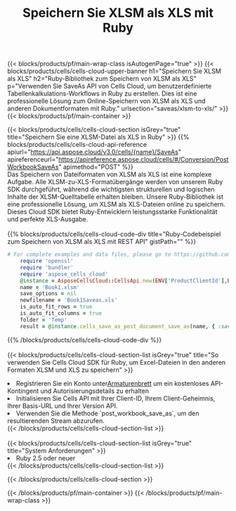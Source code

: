 ﻿---
title:  Speichern Sie XLSM als XLS mit Ruby
description:  Verwendung von Aspose.Cells Cloud SDK für Ruby zum Speichern von XLSM-Formatdateien als XLS-Formatdateien.
---
{{< blocks/products/pf/main-wrap-class isAutogenPage="true" >}}
{{< blocks/products/cells/cells-cloud-upper-banner h1="Speichern Sie XLSM als XLS" h2="Ruby-Bibliothek zum Speichern von XLSM als XLS" p="Verwenden Sie SaveAs API von Cells Cloud, um benutzerdefinierte Tabellenkalkulations-Workflows in Ruby zu erstellen. Dies ist eine professionelle Lösung zum Online-Speichern von XLSM als XLS und anderen Dokumentformaten mit Ruby." urlsection="saveas/xlsm-to-xls/" >}}
{{< blocks/products/pf/main-container >}}

{{< blocks/products/cells/cells-cloud-section isGrey="true" title="Speichern Sie eine XLSM-Datei als XLS in Ruby" >}}
{{% blocks/products/cells/cells-cloud-api-reference apiurl="https://api.aspose.cloud/v3.0/cells/{name}/SaveAs" apireferenceurl="https://apireference.aspose.cloud/cells/#/Conversion/PostWorkbookSaveAs" apimethod="POST" %}}
<br/>
Das Speichern von Dateiformaten von XLSM als XLS ist eine komplexe Aufgabe. Alle XLSM-zu-XLS-Formatübergänge werden von unserem Ruby SDK durchgeführt, während die wichtigsten strukturellen und logischen Inhalte der XLSM-Quelltabelle erhalten bleiben. Unsere Ruby-Bibliothek ist eine professionelle Lösung, um XLSM als XLS-Dateien online zu speichern. Dieses Cloud SDK bietet Ruby-Entwicklern leistungsstarke Funktionalität und perfekte XLS-Ausgabe.
<br/>
<br/>
{{% blocks/products/cells/cells-cloud-code-div title="Ruby-Codebeispiel zum Speichern von XLSM als XLS mit REST API" gistPath="" %}}
  
```ruby
# For complete examples and data files, please go to https://github.com/aspose-cells-cloud/aspose-cells-cloud-ruby/
    require 'openssl'
    require 'bundler'
    require 'aspose_cells_cloud'
    @instance = AsposeCellsCloud::CellsApi.new(ENV['ProductClientId'],ENV['ProductClientSecret'])
    name = 'Book1.xlsm'
    save_options = nil
    newfilename = 'Book1Saveas.xls'
    is_auto_fit_rows = true
    is_auto_fit_columns = true
    folder = 'Temp'
    result = @instance.cells_save_as_post_document_save_as(name, { :save_options=>save_options, :newfilename=>(folder+"/"+newfilename), :is_auto_fit_rows=>is_auto_fit_rows, :is_auto_fit_columns=>is_auto_fit_columns, :folder=>folder})
```
  
{{% /blocks/products/cells/cells-cloud-code-div %}}
<br/>
<br/>
{{< blocks/products/cells/cells-cloud-section-list isGrey="true" title="So verwenden Sie Cells Cloud SDK für Ruby, um Excel-Dateien in den anderen Formaten XLSM und XLS zu speichern" >}}
<li> Registrieren Sie ein Konto unter<a href="https://dashboard.aspose.cloud/">Armaturenbrett</a> um ein kostenloses API-Kontingent und Autorisierungsdetails zu erhalten</li>
<li>Initialisieren Sie Cells API mit Ihrer Client-ID, Ihrem Client-Geheimnis, Ihrer Basis-URL und Ihrer Version API.</li>
<li>Verwenden Sie die Methode `post_workbook_save_as`, um den resultierenden Stream abzurufen.</li>
{{< /blocks/products/cells/cells-cloud-section-list >}}
<br/>
<br/>
{{< blocks/products/cells/cells-cloud-section-list isGrey="true" title="System Anforderungen" >}}
<li>Ruby 2.5 oder neuer</li>
{{< /blocks/products/cells/cells-cloud-section-list >}}

{{< /blocks/products/cells/cells-cloud-section >}}

{{< /blocks/products/pf/main-container >}}
{{< /blocks/products/pf/main-wrap-class >}}
